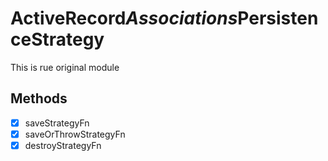 # ActiveRecord$Associations$PersistenceStrategy

This is rue original module

## Methods

- [x] saveStrategyFn
- [x] saveOrThrowStrategyFn
- [x] destroyStrategyFn
